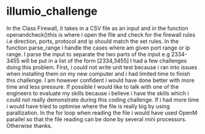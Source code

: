 # illumio_challenge
In the Class Firewall, it takes in a CSV file as an input and in the function openandcheck()this is where i open the file and check for the firewall rules i.e direction, ports, protocol and ip should match the set rules.
In the function parse_range i handle the cases where am given port range or ip range. I parse the input to separate the two parts of the input e.g 2334-3455 will be put in a list of the form [2334,3455]
I had a few challenges doing this problem. First, i could not write unit test because i ran into issues when installing them on my new computer and i had limited time to finish this challenge.
I am however confident i would have done better with more time and less pressure. 
If possible I would like to talk with one of the engineers to evaluate my skills because i believe i have the skills which i could not really demonstrate during this coding challenge. 
If i had more time i would have tried to optimise where the file is really big by using parallization. In the for loop when reading the file i would have used OpenM parallel so that the file reading can be done by several mini processors.
Otherwise thanks.
